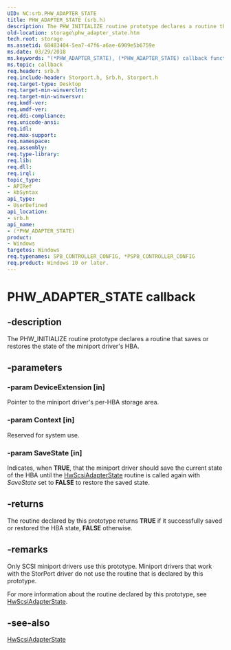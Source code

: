 ```yaml
---
UID: NC:srb.PHW_ADAPTER_STATE
title: PHW_ADAPTER_STATE (srb.h)
description: The PHW_INITIALIZE routine prototype declares a routine that saves or restores the state of the miniport driver's HBA.
old-location: storage\phw_adapter_state.htm
tech.root: storage
ms.assetid: 68483404-5ea7-47f6-a6ae-6909e5b6759e
ms.date: 03/29/2018
ms.keywords: "(*PHW_ADAPTER_STATE), (*PHW_ADAPTER_STATE) callback function [Storage Devices], ide_minikr_65caac84-2b5a-4977-81ff-d9efc1808dbb.xml, srb/(*PHW_ADAPTER_STATE), storage.phw_adapter_state"
ms.topic: callback
req.header: srb.h
req.include-header: Storport.h, Srb.h, Storport.h
req.target-type: Desktop
req.target-min-winverclnt:
req.target-min-winversvr:
req.kmdf-ver:
req.umdf-ver:
req.ddi-compliance:
req.unicode-ansi:
req.idl:
req.max-support:
req.namespace:
req.assembly:
req.type-library:
req.lib:
req.dll:
req.irql:
topic_type:
- APIRef
- kbSyntax
api_type:
- UserDefined
api_location:
- srb.h
api_name:
- (*PHW_ADAPTER_STATE)
product:
- Windows
targetos: Windows
req.typenames: SPB_CONTROLLER_CONFIG, *PSPB_CONTROLLER_CONFIG
req.product: Windows 10 or later.
---
```


# PHW_ADAPTER_STATE callback


## -description


The PHW_INITIALIZE routine prototype declares a routine that saves or restores the state of the miniport driver's HBA.


## -parameters




### -param DeviceExtension [in]

Pointer to the miniport driver's per-HBA storage area.


### -param Context [in]

Reserved for system use.


### -param SaveState [in]

Indicates, when <b>TRUE</b>, that the miniport driver should save the current state of the HBA until the <a href="https://msdn.microsoft.com/library/windows/hardware/ff557278">HwScsiAdapterState</a> routine is called again with <i>SaveState</i> set to <b>FALSE</b> to restore the saved state.


## -returns



The routine declared by this prototype returns <b>TRUE</b> if it successfully saved or restored the HBA state, <b>FALSE</b> otherwise.




## -remarks



Only SCSI miniport drivers use this prototype. Miniport drivers that work with the StorPort driver do not use the routine that is declared by this prototype.

For more information about the routine declared by this prototype, see <a href="https://msdn.microsoft.com/library/windows/hardware/ff557278">HwScsiAdapterState</a>.




## -see-also




<a href="https://msdn.microsoft.com/library/windows/hardware/ff557278">HwScsiAdapterState</a>
 

 

